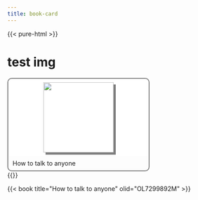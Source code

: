 ```yaml
---
title: book-card
---
```

{{< pure-html >}}


<h1>test img</h1>
<div style="display: flex; flex-direction: column; width: 20rem; background-color: inherit; border: solid gray 2px; border-radius: 10px" >
<div style="display: flex; width: 100%; height: 11rem; border-radius: 10px 10px 0px 0px; overflow: hidden; background-color:white; justify-content: center; align-items: center; background-image: url('/wood.jpg');background-size: cover; ">
<img src="https://covers.openlibrary.org/b/olid/OL7299892M-M.jpg" style="height:10rem; box-shadow: 5px 5px rgba(0, 0, 0, 0.5)">
</div>
<div style="display: flex; padding: 8px 10px; font-size: 14px;" >
How to talk to anyone 
</div>
</div>
{{</ pure-html >}}

{{< book title="How to talk to anyone" olid="OL7299892M" >}}
